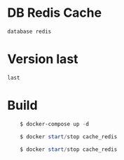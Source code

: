 # DB Redis Cache
    database redis

# Version last
    last

# Build   
``` powershell  
    $ docker-compose up -d

    $ docker start/stop cache_redis
    
    $ docker start/stop cache_redis
```    